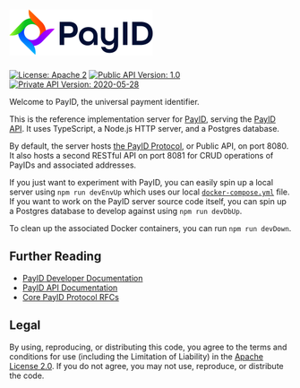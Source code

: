 # [<img src="img/payid-logo-color.png" alt="PayID" width="256" height="82" />](https://www.payid.org/)

[![License: Apache 2](https://img.shields.io/badge/license-Apache%202-brightgreen)](https://github.com/payid-org/payid/blob/master/LICENSE)
[![Public API Version: 1.0](https://img.shields.io/badge/Public%20API%20Version-1.0-blue)](https://github.com/payid-org/payid/blob/master/src/config.ts#L1)
[![Private API Version: 2020-05-28](https://img.shields.io/badge/Private%20API%20Version-2020--05--28-blue)](https://github.com/payid-org/payid/blob/master/src/config.ts#L2)

Welcome to PayID, the universal payment identifier.

This is the reference implementation server for [PayID](https://docs.payid.org/payid-overview), serving the [PayID API](https://api.payid.org/?version=latest). It uses TypeScript, a Node.js HTTP server, and a Postgres database.

By default, the server hosts [the PayID Protocol](https://github.com/payid-org/rfcs), or Public API, on port 8080. It also hosts a second RESTful API on port 8081 for CRUD operations of PayIDs and associated addresses.

If you just want to experiment with PayID, you can easily spin up a local server using `npm run devEnvUp` which uses our local [`docker-compose.yml`](./docker-compose.yml) file. If you want to work on the PayID server source code itself, you can spin up a Postgres database to develop against using `npm run devDbUp`.

To clean up the associated Docker containers, you can run `npm run devDown`.

## Further Reading

- [PayID Developer Documentation](https://docs.payid.org/payid-overview)
- [PayID API Documentation](https://api.payid.org/?version=latest)
- [Core PayID Protocol RFCs](https://github.com/payid-org/rfcs)

## Legal

By using, reproducing, or distributing this code, you agree to the terms and conditions for use (including the Limitation of Liability) in the [Apache License 2.0](https://github.com/payid-org/payid/blob/master/LICENSE). If you do not agree, you may not use, reproduce, or distribute the code.
